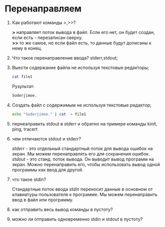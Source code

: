 # Перенаправляем

1) Как работают команды >,>>?

   **>** направляет поток вывода в файл. Если его нет, он будет создан, если есть - перезаписан сверху.  
   **>>** то же самое, но если файл есть, то данные будут дописаны к нему в конец.

2) Что такое перенаправление ввода? stderr,stdout;

   

3) Выести содержание файла не используя текстовые редакторы;

   ```bash
   cat file1
   ```  
   Рузультат:  
   ```bash
   Soderjimoe.
   ```

4) Создать файл с содержимым не используя текстовые редактор;

   ```bash
   echo "Soderjimoe." | cat  > file1
   ```
   
5) пернеаправить stdout в stderr и обратно на примере команды kinit, ping, tracert


6) чем отличаются stdout и stderr?

   *stderr* - это отдельный стандартный поток для вывода ошибок на экран. Мы можем перенаправлять его для сохранения ошибок.  
   *stdout* - это станд. поток вывода. Он выводит вывод программ на экран. Можно перенаправить его, чтобы использовать вывод одной программы как ввод для другой.

7) что такое stdin?

   Стандартные поток ввода *stdin* переносит данные в основном от клавиатуры пользователя к программе. Мы можем перенаправить ввод в файл или программу.

8) как отправить весь вывод команды в пустоту?


9) можно ли отправить одновременно stdin и stdout в пустоту?
